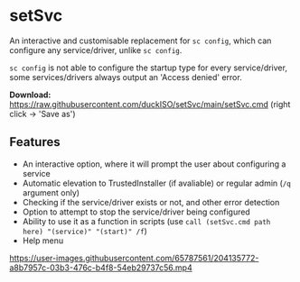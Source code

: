 # setSvc
An interactive and customisable replacement for `sc config`, which can configure any service/driver, unlike `sc config`.

`sc config` is not able to configure the startup type for every service/driver, some services/drivers always output an 'Access denied' error.

**Download:** https://raw.githubusercontent.com/duckISO/setSvc/main/setSvc.cmd (right click -> 'Save as')

## Features
- An interactive option, where it will prompt the user about configuring a service
- Automatic elevation to TrustedInstaller (if avaliable) or regular admin (`/q` argument only)
- Checking if the service/driver exists or not, and other error detection
- Option to attempt to stop the service/driver being configured
- Ability to use it as a function in scripts (use `call (setSvc.cmd path here) "(service)" "(start)" /f`)
- Help menu

https://user-images.githubusercontent.com/65787561/204135772-a8b7957c-03b3-476c-b4f8-54eb29737c56.mp4
